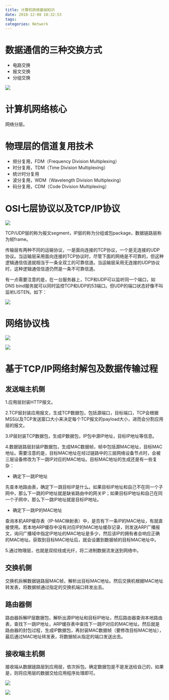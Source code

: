 ```yaml
---
title: 计算机网络基础知识
date: 2018-12-08 18:32:53
tags:
categories: Network
---
```


# 数据通信的三种交换方式

- 电路交换
- 报文交换
- 分组交换

![](/images/network_basic_1_1.png)

# 计算机网络核心

网络分层。

# 物理层的信道复用技术

- 频分复用，FDM（Frequency Division Multiplexing）
- 时分复用，TDM（Time Division Multiplexing）
- 统计时分复用
- 波分复用，WDM（Wavelength Division Multiplexing）
- 码分复用，CDM（Code Division Multiplexing）

# OSI七层协议以及TCP/IP协议

![](/images/network_osi_1_1.png)

TCP/UDP层的称为报文segment，IP层的称为分组或包package，数据链路层称为帧frame。

传输层有两种不同的运输协议，一是面向连接的TCP协议，一个是无连接的UDP协议。当运输层采用面向连接的TCP协议时，尽管下面的网络是不可靠的，但这种逻辑通信信道就相当于一条全双工的可靠信道。当运输层采用无连接的UDP协议时，这种逻辑通信信道仍然是一条不可靠信道。

有一点需要注意的是，在一台服务器上，TCP和UDP可以监听同一个端口，如DNS bind服务就可以同时监控TCP和UDP的53端口。但UDP的端口状态好像不叫监听LISTEN。如下：

![](/images/network_osi_1_2.png)

# 网络协议栈

![](/images/network_protocol_1_1.png)

![](/images/network_protocol_1_2.png)

# 基于TCP/IP网络封解包及数据传输过程

## 发送端主机侧

1.应用层封装HTTP报文。

2.TCP层封装应用报文，生成TCP数据包，包括源端口，目标端口，TCP会根据MSS以及TCP发送窗口大小来决定每个TCP报文的payload大小，进而会分割应用层的报文。

3.IP层封装TCP数据包，生成IP数据包，IP包中源IP地址，目标IP地址等信息。

4.数据链路层封装IP数据包，生成MAC数据帧，帧中包括源MAC地址，目标MAC地址。需要注意的是，目标MAC地址在经过链路中的三层网络设备节点时，会被三层设备修改为下一跳IP对应的MAC地址。目标MAC地址的生成还是有一些复杂：

- 确定下一跳IP地址

先查本地路由表，确定下一跳目标IP是什么。如果目标IP地址和自己不在同一个子网中，那么下一跳的IP地址就是缺省路由中的网关IP；如果目标IP地址和自己在同一个子网中，那么下一跳IP地址就是目标IP地址。

- 确定下一跳IP的MAC地址

查询本机ARP缓存表（IP-MAC映射表）中，是否有下一条IP的MAC地址，有就直接使用。若本地ARP缓存中没有对应IP的MAC地址缓存记录，则发送ARP广播报文，询问广播域中指定IP地址的MAC地址是多少，然后该IP的拥有者会响应正确的MAC地址。获取到目标MAC地址后，就会设置到数据帧的目标MAC地址中。

5.通过物理层，也就是双绞线或光纤，将二进制数据流发送到网络中。

## 交换机侧

交换机拆解数据链路层MAC帧，解析出目标MAC地址。然后交换机根据MAC地址转发表，将数据帧通过指定的交换机端口转发出去。

## 路由器侧

路由器拆解IP层数据包，解析出源IP地址和目标IP地址，然后路由器查询本地路由表，查找下一跳IP地址，ARP缓存表中查找下一跳IP对应的MAC地址。然后就是路由器的封包过程，生成IP数据包，再封装MAC数据帧（要修改目标MAC地址），最后通过MAC地址转发表，将数据帧从指定的端口发送出去。

## 接收端主机侧

接收端从数据链路层到应用层，依次拆包。确定数据包是不是发送给自己的，如果是，则将应用层的数据交给应用程序处理即可。

![](/images/network_osi_1_3.png)

![](/images/network_osi_1_4.png)
